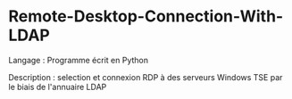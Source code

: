Remote-Desktop-Connection-With-LDAP                                                                                                    
=====



Langage : Programme écrit en Python 

Description : selection et connexion RDP à des serveurs Windows TSE par le biais de l'annuaire LDAP
